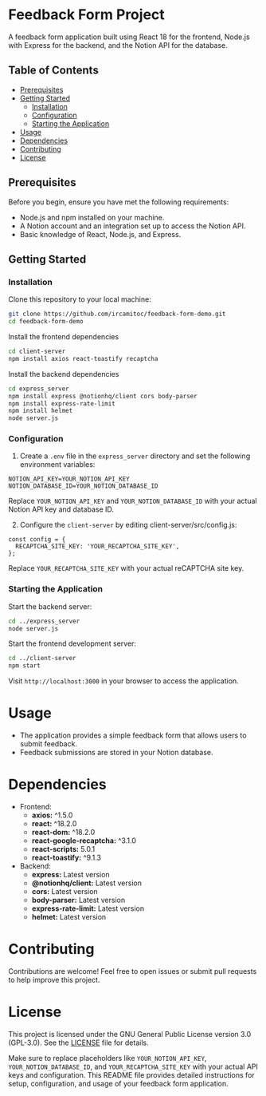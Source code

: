 # Feedback Form Project

A feedback form application built using React 18 for the frontend, Node.js with Express for the backend, and the Notion API for the database.

## Table of Contents

- [Prerequisites](#prerequisites)
- [Getting Started](#getting-started)
  - [Installation](#installation)
  - [Configuration](#configuration)
  - [Starting the Application](#starting-the-application)
- [Usage](#usage)
- [Dependencies](#dependencies)
- [Contributing](#contributing)
- [License](#license)

## Prerequisites

Before you begin, ensure you have met the following requirements:

- Node.js and npm installed on your machine.
- A Notion account and an integration set up to access the Notion API.
- Basic knowledge of React, Node.js, and Express.

## Getting Started

### Installation

Clone this repository to your local machine:

```bash
git clone https://github.com/ircamitoc/feedback-form-demo.git
cd feedback-form-demo
```

Install the frontend dependencies

```bash
cd client-server
npm install axios react-toastify recaptcha
```

Install the backend dependencies

```bash
cd express_server
npm install express @notionhq/client cors body-parser
npm install express-rate-limit
npm install helmet
node server.js
```

### Configuration

1. Create a `.env` file in the `express_server` directory and set the following environment variables:

```
NOTION_API_KEY=YOUR_NOTION_API_KEY
NOTION_DATABASE_ID=YOUR_NOTION_DATABASE_ID
```

Replace `YOUR_NOTION_API_KEY` and `YOUR_NOTION_DATABASE_ID` with your actual Notion API key and database ID.

2. Configure the `client-server` by editing client-server/src/config.js:

```
const config = {
  RECAPTCHA_SITE_KEY: 'YOUR_RECAPTCHA_SITE_KEY',
};
```

Replace `YOUR_RECAPTCHA_SITE_KEY` with your actual reCAPTCHA site key.

### Starting the Application

Start the backend server:

```bash
cd ../express_server
node server.js
```

Start the frontend development server:

```bash
cd ../client-server
npm start
```

Visit `http://localhost:3000` in your browser to access the application.

# Usage

- The application provides a simple feedback form that allows users to submit feedback.
- Feedback submissions are stored in your Notion database.

# Dependencies

- Frontend:
  - **axios:** ^1.5.0
  - **react:** ^18.2.0
  - **react-dom:** ^18.2.0
  - **react-google-recaptcha:** ^3.1.0
  - **react-scripts:** 5.0.1
  - **react-toastify:** ^9.1.3
- Backend:
  - **express:** Latest version
  - **@notionhq/client:** Latest version
  - **cors:** Latest version
  - **body-parser:** Latest version
  - **express-rate-limit:** Latest version
  - **helmet:** Latest version

# Contributing

Contributions are welcome! Feel free to open issues or submit pull requests to help improve this project.

# License

This project is licensed under the GNU General Public License version 3.0 (GPL-3.0). See the [LICENSE](LICENSE) file for details.

Make sure to replace placeholders like `YOUR_NOTION_API_KEY`, `YOUR_NOTION_DATABASE_ID`, and `YOUR_RECAPTCHA_SITE_KEY` with your actual API keys and configuration. This README file provides detailed instructions for setup, configuration, and usage of your feedback form application.

